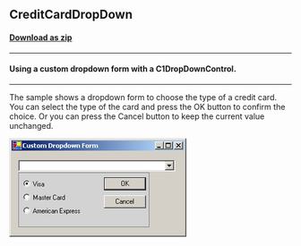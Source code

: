 ## CreditCardDropDown
#### [Download as zip](https://grapecity.github.io/DownGit/#/home?url=https://github.com/GrapeCity/ComponentOne-WinForms-Samples/tree/master/NetFramework\Input\VB\CreditCardDropDown)
____
#### Using a custom dropdown form with a C1DropDownControl.
____
The sample shows a dropdown form to choose the type of a credit card.
You can select the type of the card and press the OK button to confirm the choice.
Or you can press the Cancel button to keep the current value unchanged.

![screenshot](screenshot.png)

